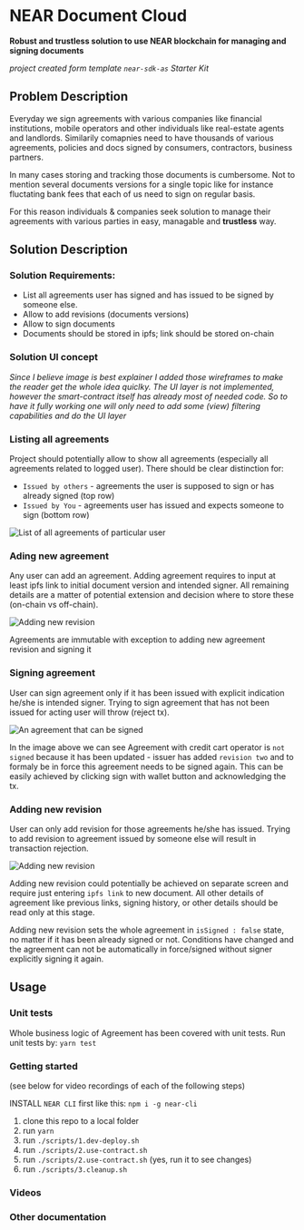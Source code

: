 # NEAR Document Cloud
**Robust and trustless solution to use NEAR blockchain for managing and signing documents**

*project created form template `near-sdk-as` Starter Kit*

## Problem Description
Everyday we sign agreements with various companies like financial institutions, mobile operators and other individuals like real-estate agents and landlords. Similarily comapnies need to have thousands of various agreements, policies and docs signed by consumers, contractors, business partners.

In many cases storing and tracking those documents is cumbersome. Not to mention several documents versions for a single topic like for instance fluctating bank fees that each of us need to sign on regular basis.


For this reason individuals & companies seek solution to manage their agreements with various parties in easy, managable and **trustless** way.

## Solution Description

### Solution Requirements:
* List all agreements user has signed and has issued to be signed by someone else.  
* Allow to add revisions (documents versions)
* Allow to sign documents
* Documents should be stored in ipfs; link should be stored on-chain

### Solution UI concept

*Since I believe image is best explainer I added those wireframes to make the reader get the whole idea quiclky. The UI layer is not implemented, however the smart-contract itself has already most of needed code. So to have it fully working one will only need to add some (view) filtering capabilities and do the UI layer*

### Listing all agreements

Project should potentially allow to show all agreements (especially all agreements related to logged user). There should be clear distinction for:
* `Issued by others` - agreements the user is supposed to sign or has already signed (top row)
* `Issued by You` - agreements user has issued and expects someone to sign (bottom row)

![List of all agreements of particular user](./docs/list-of-agreements.png)

### Ading new agreement 
Any user can add an agreement. Adding agreement requires to input at least ipfs link to initial document version and intended signer. All remaining details are a matter of potential extension and decision where to store these (on-chain vs off-chain).

![Adding new revision](./docs/add-agreement.png)

Agreements are immutable with exception to adding new agreement revision and signing it

### Signing agreement

User can sign agreement only if it has been issued with explicit indication he/she is intended signer. Trying to sign agreement that has not been issued for acting user will throw (reject tx).

![An agreement that can be signed](./docs/signing.png)

In the image above we can see Agreement with credit cart operator is `not signed` because it has been updated - issuer has added `revision two` and to formaly be in force this agreement needs to be signed again. This can be easily achieved by clicking sign with wallet button and acknowledging the tx.




### Adding new revision

User can only add revision for those agreements he/she has issued. Trying to add revision to agreement issued by someone else will result in transaction rejection.

![Adding new revision](./docs/adding-revision.png)

Adding new revision could potentially be achieved on separate screen and require just entering `ipfs link` to new document. All other details of agreement like previous links, signing history, or other details should be read only at this stage.

Adding new revision sets the whole agreement in `isSigned : false` state, no matter if it has been already signed or not. Conditions have changed and the agreement can not be automatically in force/signed without signer explicitly signing it again.




## Usage

### Unit tests

Whole business logic of Agreement has been covered with unit tests. Run unit tests by: `yarn test`
### Getting started

(see below for video recordings of each of the following steps)

INSTALL `NEAR CLI` first like this: `npm i -g near-cli`

1. clone this repo to a local folder
2. run `yarn`
3. run `./scripts/1.dev-deploy.sh`
3. run `./scripts/2.use-contract.sh`
4. run `./scripts/2.use-contract.sh` (yes, run it to see changes)
5. run `./scripts/3.cleanup.sh`

### Videos


### Other documentation
